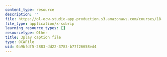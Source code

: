 ```yaml
---
content_type: resource
description: ''
file: https://ol-ocw-studio-app-production.s3.amazonaws.com/courses/18-06sc-linear-algebra-fall-2011/0a9bfdf52883dd223783b77f26658ed4_nHlE7EgJFds.srt
file_type: application/x-subrip
learning_resource_types: []
resourcetype: Other
title: 3play caption file
type: OCWFile
uid: 0a9bfdf5-2883-dd22-3783-b77f26658ed4
---
```

